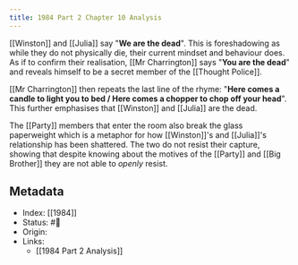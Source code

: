 ```yaml
---
title: 1984 Part 2 Chapter 10 Analysis
---
```

[[Winston]] and [[Julia]] say "**We are the dead**". This is foreshadowing as while they do not physically die, their current mindset and behaviour does. As if to confirm their realisation, [[Mr Charrington]] says "**You are the dead**" and reveals himself to be a secret member of the [[Thought Police]].

[[Mr Charrington]] then repeats the last line of the rhyme: "**Here comes a candle to light you to bed / Here comes a chopper to chop off your head**". This further emphasises that [[Winston]] and [[Julia]] are the dead.

The [[Party]] members that enter the room also break the glass paperweight which is a metaphor for how [[Winston]]'s and [[Julia]]'s relationship has been shattered. The two do not resist their capture, showing that despite knowing about the motives of the [[Party]] and [[Big Brother]] they are not able to _openly_ resist.

## Metadata
- Index: [[1984]]
- Status: #🌲  
- Origin: 
- Links:
	- [[1984 Part 2 Analysis]]